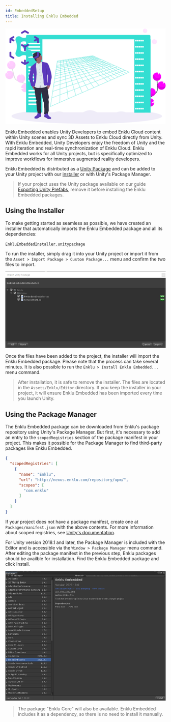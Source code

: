 ```yaml
---
id: EmbeddedSetup
title: Installing Enklu Embedded
---
```


![Enklu Embedded](/img/undraw_embedded.svg)

Enklu Embedded enables Unity Developers to embed Enklu Cloud content within Unity scenes and sync 3D Assets to Enklu Cloud directly from Unity. With Enklu Embedded, Unity Developers enjoy the freedom of Unity and the rapid iteration and real-time synchronization of Enklu Cloud. Enklu Embedded works for all Unity projects, but is specifically optimized to improve workflows for immersive augmented reality developers.

Enklu Embedded is distributed as a [Unity Package](https://docs.unity3d.com/Manual/PackagesList.html) and can be added to your Unity project with our [installer](https://cdn.enklu.com/web-assets/packages/EnkluEmbeddedInstaller.unitypackage) or with Unity's Package Manager. 

> If your project uses the Unity package available on our guide [Exporting Unity Prefabs](/docs/Assets/ExportingUnityPrefabs), remove it before installing the Enklu Embedded packages.

## Using the Installer

To make getting started as seamless as possible, we have created an installer that automatically imports the Enklu Embedded package and all its dependencies:

[`EnkluEmbeddedInstaller.unitypackage`](https://cdn.enklu.com/web-assets/packages/EnkluEmbeddedInstaller.unitypackage)

To run the installer, simply drag it into your Unity project or import it from the `Asset > Import Package > Custom Package...` menu and confirm the two files to import.

![Importing the Installer](/img/product/embedded/Installer.png)

Once the files have been added to the project, the installer will import the Enklu Embedded package. Please note that the process can take several minutes. It is also possible to run the `Enklu > Install Enklu Embedded...` menu command. 

> After installation, it is safe to remove the installer. The files are located in the `Assets/Enklu/Editor` directory. If you keep the installer in your project, it will ensure Enklu Embedded has been imported every time you launch Unity.

## Using the Package Manager

The Enklu Embedded package can be downloaded from Enklu's package repository using Unity's Package Manager. But first, it's necessary to add an entry to the `scopedRegistries` section of the package manifest in your project. This makes it possible for the Package Manager to find third-party packages like Enklu Embedded. 

```json
{
  "scopedRegistries": [
    {
      "name": "Enklu",
      "url": "http://nexus.enklu.com/repository/upm/",
      "scopes": [
        "com.enklu"
      ]
    }
  ]
}
```

If your project does not have a package manifest, create one at `Packages/manifest.json` with the above contents. For more information about scoped registries, see [Unity's documentation](https://docs.unity3d.com/Manual/upm-scoped.html).


For Unity version 2018.1 and later, the Package Manager is included with the Editor and is accessible via the `Window > Package Manager` menu command. After editing the package manifest in the previous step, Enklu packages should be availble for installation. Find the Enklu Embedded package and click Install.

![Enklu Embedded](/img/product/embedded/PackageManager.png)

> The package "Enklu Core" will also be available. Enklu Embedded includes it as a dependency, so there is no need to install it manually.
